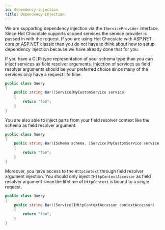 ```yaml
---
id: dependency-injection
title: Dependency Injection
---
```


We are supporting dependency injection via the `IServiceProvider` interface. Since Hot Chocolate supports scoped services the service provider is passed in with the request. If you are using Hot Chocolate with ASP.NET core or ASP.NET classic then you do not have to think about how to setup dependency injection because we have already done that for you.

If you have a CLR-type representation of your schema type than you can inject services as field resolver arguments. Injection of services as field resolver arguments should be your preferred choice since many of the services only have a request life time.

```csharp
public class Query
{
    public string Bar([Service]MyCustomService service)
    {
        return "foo";
    }
}
```

You are also able to inject parts from your field resolver context like the schema as field resolver argument.

```csharp
public class Query
{
    public string Bar(ISchema schema, [Service]MyCustomService service)
    {
        return "foo";
    }
}
```

Moreover, you have access to the `HttpContext` through field resolver argument injection. You should only inject `IHttpContextAccessor` as field resolver argument since the lifetime of `HttpContext` is bound to a single request.

```csharp
public class Query
{
    public string Bar([Service]IHttpContextAccessor contextAccessor)
    {
        return "foo";
    }
}
```

